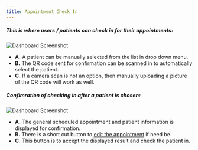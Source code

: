 ```yaml
---
title: Appointment Check In
---
```



##### This is where users / patients can check in for their appointments:

![Dashboard Screenshot](/screenPrints/AptChkIn1.png)

- **A.** A patient can be manually selected from the list in drop down menu.
- **B.** The QR code sent for confirmation can be scanned in to automatically select the patient.
- **C.** If a camera scan is not an option, then manually uploading a picture of the QR code will work as well.

##### Confimration of checking in after a patient is chosen:
![Dashboard Screenshot](/screenPrints/AptChkIn2.png)

- **A.** The general scheduled appointment and patient information is displayed for confirmation.
- **B.** There is a short cut button to [edit the appointment](/appointments/add_edit/) if need be.
- **C.** This button is to accept the displayed result and check the patient in.